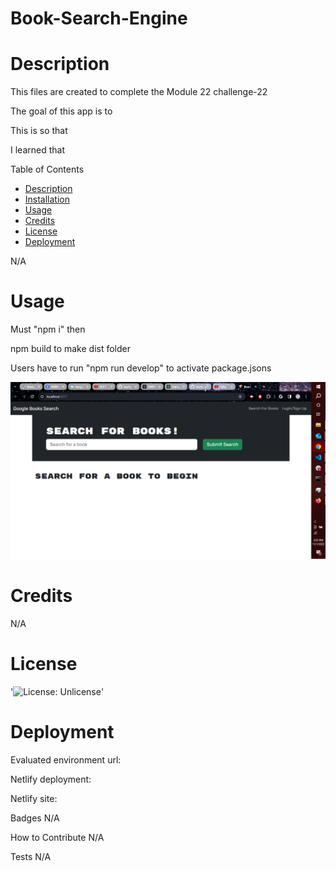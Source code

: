 # Book-Search-Engine

# Description

This files are created to complete the Module 22 challenge-22

The goal of this app is to 

This is so that 

I learned that 

Table of Contents
- [Description](#Decription)
- [Installation](#Installation)
- [Usage](#Usage)
- [Credits](#Credits)
- [License](#License)
- [Deployment](#Deployment)

N/A

# Usage

Must "npm i" then

npm build to make dist folder

Users have to run "npm run develop" to activate package.jsons 

![alttext](./client/src/assets/Screenshot%20(259).png)

# Credits

N/A

# License

'![License: Unlicense](https://img.shields.io/badge/license-Unlicense-blue.svg)'

# Deployment
Evaluated environment url:  

Netlify deployment:

Netlify site: 

Badges
N/A

How to Contribute
N/A

Tests
N/A